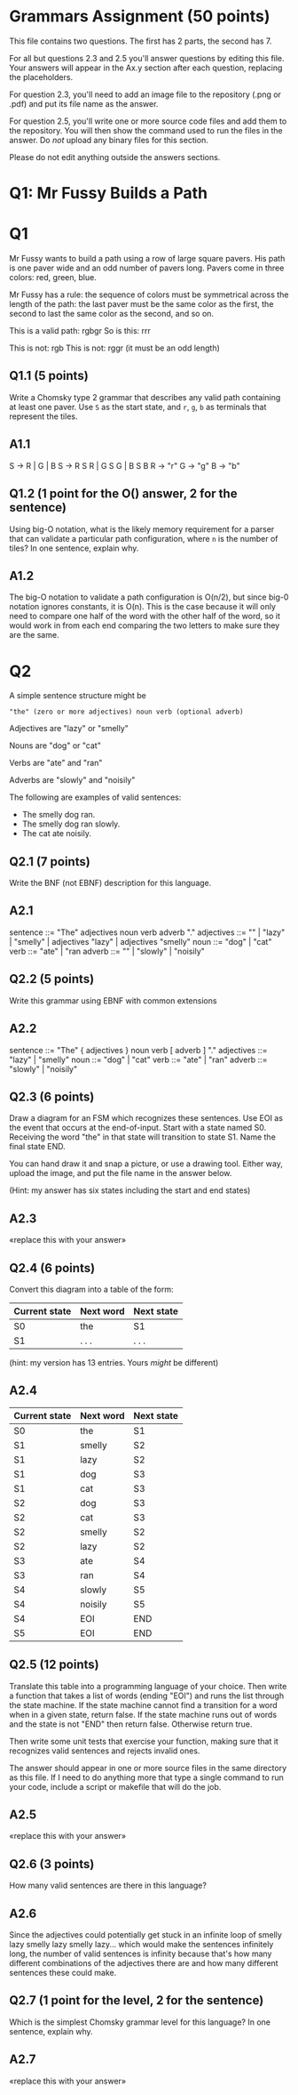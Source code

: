 # Grammars Assignment (50 points)

This file contains two questions. The first has 2 parts, the second has 7.

For all but questions 2.3 and 2.5 you'll answer questions by editing this file.
Your answers will appear in the Ax.y section after each question, replacing the
placeholders.

For question 2.3, you'll need to add an image file to the repository (.png or
.pdf) and put its file name as the answer.

For question 2.5, you'll write one or more source code files and add them to the
repository. You will then show the command used to run the files in the answer.
Do _not_ upload any binary files for this section.

Please do not edit anything outside the answers sections.


# Q1: Mr Fussy Builds a Path

# Q1

Mr Fussy wants to build a path using a row of large square pavers. His path is
one paver wide and an odd number of pavers long. Pavers come in three colors:
red, green, blue.

Mr Fussy has a rule: the sequence of colors must be symmetrical across the
length of the path: the last paver must be the same color as the first, the
second to last the same color as the second, and so on.

This is a valid path:  rgbgr
So is this: rrr

This is not: rgb
This is not: rggr    (it must be an odd length)

## Q1.1  (5 points)

Write a Chomsky type 2 grammar that describes any valid path containing at
least one paver. Use `S` as the start state, and `r`, `g`, `b` as terminals that
represent the tiles.

## A1.1

S -> R | G | B
S -> R S R | G S G | B S B
R -> "r"
G -> "g"
B -> "b"

## Q1.2  (1 point for the O() answer, 2 for the sentence)

Using big-O notation, what is the likely memory requirement for a parser that
can validate a particular path configuration, where `n` is the number of tiles?
In one sentence, explain why.

## A1.2

The big-O notation to validate a path configuration is O(n/2), but since big-0 notation ignores constants, it is O(n). This is the case because it will only need to compare one half of the word with the other half of the word, so it would work in from each end comparing the two letters to make sure they are the same. 

# Q2

A simple sentence structure might be

    "the" (zero or more adjectives) noun verb (optional adverb)

Adjectives are "lazy" or "smelly"

Nouns are "dog" or "cat"

Verbs are "ate" and "ran"

Adverbs are "slowly" and "noisily"

The following are examples of valid sentences:

* The smelly dog ran.
* The smelly dog ran slowly.
* The cat ate noisily.

## Q2.1 (7 points)

Write the BNF (not EBNF) description for this language.

## A2.1

sentence ::= "The" adjectives noun verb adverb "."
adjectives ::= "" | "lazy" | "smelly" | adjectives "lazy" | adjectives "smelly"
noun ::= "dog" | "cat"
verb ::= "ate" | "ran
adverb ::= "" | "slowly" | "noisily" 

## Q2.2 (5 points)

Write this grammar using EBNF with common extensions

## A2.2

sentence ::= "The" { adjectives } noun verb [ adverb ] "."
adjectives ::= "lazy" | "smelly"
noun ::= "dog" | "cat"
verb ::= "ate" | "ran"
adverb ::= "slowly" | "noisily"


## Q2.3 (6 points)

  Draw a diagram for an FSM which recognizes these sentences. Use EOI as the
  event that occurs at the end-of-input. Start with a state named S0. Receiving
  the word "the" in that state will transition to state S1. Name the final state
  END.

  You can hand draw it and snap a picture, or use a drawing tool. Either way,
  upload the image, and put the file name in the answer below.

  (Hint: my answer has six states including the start and end states)


## A2.3

«replace this with your answer»


## Q2.4 (6 points)

Convert this diagram into a table of the form:

Current state | Next word | Next state
--------------|-----------|-----------
    S0        |    the    |     S1
    S1        |   . . .   |   . . .

(hint: my version has 13 entries. Yours _might_ be different)

## A2.4

Current state | Next word | Next state
--------------|-----------|-----------
    S0        |    the    |     S1
    S1        |  smelly   |     S2
    S1        |   lazy    |     S2
    S1        |    dog    |     S3
    S1        |    cat    |     S3
    S2        |    dog    |     S3
    S2        |    cat    |     S3
    S2        |   smelly  |     S2
    S2        |    lazy   |     S2
    S3        |    ate    |     S4
    S3        |    ran    |     S4
    S4        |   slowly  |     S5
    S4        |  noisily  |     S5
    S4        |    EOI    |     END
    S5        |    EOI    |     END



## Q2.5 (12 points)

Translate this table into a programming language of your choice. Then write a
function that takes a list of words (ending "EOI") and runs the list through the
state machine. If the state machine cannot find a transition for a word when in
a given state, return false. If the state machine runs out of words and the
state is not "END" then return false. Otherwise return true.

Then write some unit tests that exercise your function, making sure that it
recognizes valid sentences and rejects invalid ones.

The answer should appear in one or more source files in the same directory as
this file. If I need to do anything more that type a single command to run your
code, include a script or makefile that will do the job.

## A2.5

«replace this with your answer»


## Q2.6 (3 points)

How many valid sentences are there in this language?

## A2.6

Since the adjectives could potentially get stuck in an infinite loop of smelly lazy smelly lazy smelly lazy... which would make the sentences infinitely long, the number of valid sentences is infinity because that's how many different combinations of the adjectives there are and how many different sentences these could make. 

## Q2.7 (1 point for the level, 2 for the sentence)

Which is the simplest Chomsky grammar level for this language? In one sentence,
explain why.

## A2.7

«replace this with your answer»
